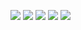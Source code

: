 ![](forReadme/screen1.jpg)
![](forReadme/screen2.jpg)
![](forReadme/screen3.jpg)
![](forReadme/screen4.jpg)
![](forReadme/screen5.jpg)
